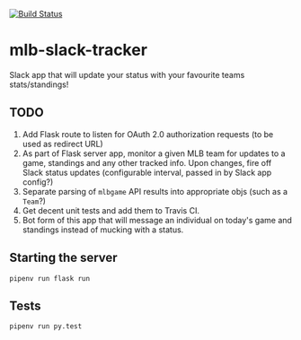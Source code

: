 [![Build Status](https://travis-ci.org/tomcooperca/mlb-slack-tracker.svg?branch=master)](https://travis-ci.org/tomcooperca/mlb-slack-tracker)
# mlb-slack-tracker
Slack app that will update your status with your favourite teams stats/standings!

## TODO
1. Add Flask route to listen for OAuth 2.0 authorization requests (to be used as redirect URL)
2. As part of Flask server app, monitor a given MLB team for updates to a game, standings and any other tracked info. Upon changes, fire off Slack status updates (configurable interval, passed in by Slack app config?)
3. Separate parsing of `mlbgame` API results into appropriate objs (such as a `Team`?)
4. Get decent unit tests and add them to Travis CI.
5. Bot form of this app that will message an individual on today's game and standings instead of mucking with a status. 

## Starting the server
```
pipenv run flask run
```

## Tests
```
pipenv run py.test
```
